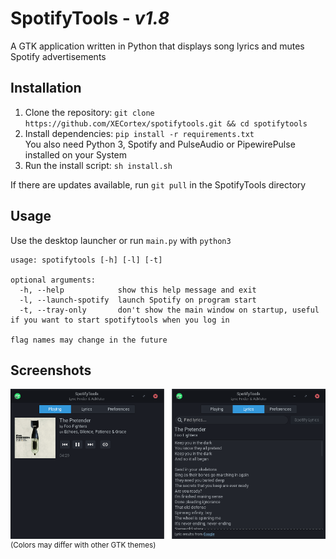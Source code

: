 # SpotifyTools - <i>v1.8</i>
A GTK application written in Python that displays song lyrics and mutes Spotify advertisements

## Installation
1. Clone the repository: `git clone https://github.com/XECortex/spotifytools.git && cd spotifytools`
2. Install dependencies: `pip install -r requirements.txt`\
You also need Python 3, Spotify and PulseAudio or PipewirePulse installed on your System
3. Run the install script: `sh install.sh`

If there are updates available, run `git pull` in the SpotifyTools directory

## Usage
Use the desktop launcher or run `main.py` with `python3`

```
usage: spotifytools [-h] [-l] [-t]

optional arguments:
  -h, --help            show this help message and exit
  -l, --launch-spotify  launch Spotify on program start
  -t, --tray-only       don't show the main window on startup, useful if you want to start spotifytools when you log in

flag names may change in the future
```

## Screenshots
![Screenshot](assets/screenshot.png)\
<sup>(Colors may differ with other GTK themes)</sup>
